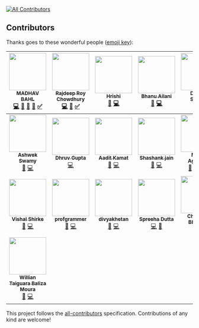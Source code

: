 [![All Contributors](https://img.shields.io/badge/all_contributors-22-orange.svg?style=flat-square)](#contributors)

## Contributors

Thanks goes to these wonderful people ([emoji key](https://github.com/kentcdodds/all-contributors#emoji-key)):

<!-- ALL-CONTRIBUTORS-LIST:START - Do not remove or modify this section -->
<!-- prettier-ignore -->
| [<img src="https://avatars2.githubusercontent.com/u/26179770?v=4" width="100px;"/><br /><sub><b>MADHAV BAHL</b></sub>](http://madhavbahl.tech/)<br />[💻](https://github.com/CodeToExpress/dailycodebase/commits?author=MadhavBahlMD "Code") [📝](#blog-MadhavBahlMD "Blogposts") [📖](https://github.com/CodeToExpress/dailycodebase/commits?author=MadhavBahlMD "Documentation") [🎨](#design-MadhavBahlMD "Design") [✅](#tutorial-MadhavBahlMD "Tutorials") | [<img src="https://avatars2.githubusercontent.com/u/32531173?v=4" width="100px;"/><br /><sub><b>Rajdeep Roy Chowdhury</b></sub>](http://www.linkedin.com/in/razdeeproychowdhury)<br />[💻](https://github.com/CodeToExpress/dailycodebase/commits?author=Razdeep "Code") [📖](https://github.com/CodeToExpress/dailycodebase/commits?author=Razdeep "Documentation") [✅](#tutorial-Razdeep "Tutorials") | [<img src="https://avatars1.githubusercontent.com/u/16208722?v=4" width="100px;"/><br /><sub><b>Hrishi</b></sub>](https://hrishi1999.github.io)<br />[📖](https://github.com/CodeToExpress/dailycodebase/commits?author=Hrishi1999 "Documentation") [💻](https://github.com/CodeToExpress/dailycodebase/commits?author=Hrishi1999 "Code") | [<img src="https://avatars1.githubusercontent.com/u/33101287?v=4" width="100px;"/><br /><sub><b>Bhanu Ailani</b></sub>](https://github.com/Bhanu0202)<br />[📖](https://github.com/CodeToExpress/dailycodebase/commits?author=Bhanu0202 "Documentation") [💻](https://github.com/CodeToExpress/dailycodebase/commits?author=Bhanu0202 "Code") | [<img src="https://avatars3.githubusercontent.com/u/35690440?v=4" width="100px;"/><br /><sub><b>Deepak Sharma</b></sub>](https://sourcerer.io/dsdsharma)<br />[📖](https://github.com/CodeToExpress/dailycodebase/commits?author=dsdsharma "Documentation") [💻](https://github.com/CodeToExpress/dailycodebase/commits?author=dsdsharma "Code") | [<img src="https://avatars2.githubusercontent.com/u/28749866?v=4" width="100px;"/><br /><sub><b>Ramanpreet Singh</b></sub>](https://github.com/Ramanpreet6262)<br />[📖](https://github.com/CodeToExpress/dailycodebase/commits?author=Ramanpreet6262 "Documentation") [💻](https://github.com/CodeToExpress/dailycodebase/commits?author=Ramanpreet6262 "Code") | [<img src="https://avatars1.githubusercontent.com/u/27620628?v=4" width="100px;"/><br /><sub><b>Anil Khatri</b></sub>](https://imkaka.github.io/)<br />[📖](https://github.com/CodeToExpress/dailycodebase/commits?author=imkaka "Documentation") [💻](https://github.com/CodeToExpress/dailycodebase/commits?author=imkaka "Code") |
| :---: | :---: | :---: | :---: | :---: | :---: | :---: |
| [<img src="https://avatars0.githubusercontent.com/u/39827514?v=4" width="100px;"/><br /><sub><b>Ashwek Swamy</b></sub>](https://github.com/ashwek)<br />[📖](https://github.com/CodeToExpress/dailycodebase/commits?author=ashwek "Documentation") [💻](https://github.com/CodeToExpress/dailycodebase/commits?author=ashwek "Code") | [<img src="https://avatars1.githubusercontent.com/u/32368107?v=4" width="100px;"/><br /><sub><b>Dhruv Gupta</b></sub>](https://github.com/dhruv-gupta14)<br />[💻](https://github.com/CodeToExpress/dailycodebase/commits?author=dhruv-gupta14 "Code") | [<img src="https://avatars0.githubusercontent.com/u/30969577?v=4" width="100px;"/><br /><sub><b>Aadit Kamat</b></sub>](https://sg.linkedin.com/in/aadit-kamat-12a5a8140)<br />[📖](https://github.com/CodeToExpress/dailycodebase/commits?author=aaditkamat "Documentation") [💻](https://github.com/CodeToExpress/dailycodebase/commits?author=aaditkamat "Code") | [<img src="https://avatars1.githubusercontent.com/u/20285786?v=4" width="100px;"/><br /><sub><b>Shashank jain</b></sub>](http://www.myshashank.tech)<br />[📖](https://github.com/CodeToExpress/dailycodebase/commits?author=Shashankjain12 "Documentation") [💻](https://github.com/CodeToExpress/dailycodebase/commits?author=Shashankjain12 "Code") | [<img src="https://avatars3.githubusercontent.com/u/22260031?v=4" width="100px;"/><br /><sub><b>Moulik Aggarwal</b></sub>](https://github.com/moulikcipherX)<br />[💬](#question-moulikcipherX "Answering Questions") [📝](#blog-moulikcipherX "Blogposts") [💻](https://github.com/CodeToExpress/dailycodebase/commits?author=moulikcipherX "Code") [📖](https://github.com/CodeToExpress/dailycodebase/commits?author=moulikcipherX "Documentation") | [<img src="https://avatars3.githubusercontent.com/u/21277179?v=4" width="100px;"/><br /><sub><b>Prateek Surana</b></sub>](http://prateeksurana.me)<br />[📖](https://github.com/CodeToExpress/dailycodebase/commits?author=prateek3255 "Documentation") [💻](https://github.com/CodeToExpress/dailycodebase/commits?author=prateek3255 "Code") | [<img src="https://avatars2.githubusercontent.com/u/43927436?v=4" width="100px;"/><br /><sub><b>shivank86</b></sub>](https://github.com/shivank86)<br />[💻](https://github.com/CodeToExpress/dailycodebase/commits?author=shivank86 "Code") |
| [<img src="https://avatars2.githubusercontent.com/u/25405726?v=4" width="100px;"/><br /><sub><b>Vishal Shirke</b></sub>](https://github.com/vishalshirke7)<br />[📖](https://github.com/CodeToExpress/dailycodebase/commits?author=vishalshirke7 "Documentation") [💻](https://github.com/CodeToExpress/dailycodebase/commits?author=vishalshirke7 "Code") | [<img src="https://avatars1.githubusercontent.com/u/25369498?v=4" width="100px;"/><br /><sub><b>profgrammer</b></sub>](https://github.com/profgrammer)<br />[📖](https://github.com/CodeToExpress/dailycodebase/commits?author=profgrammer "Documentation") [💻](https://github.com/CodeToExpress/dailycodebase/commits?author=profgrammer "Code") | [<img src="https://avatars1.githubusercontent.com/u/26656036?v=4" width="100px;"/><br /><sub><b>divyakhetan</b></sub>](https://github.com/divyakhetan)<br />[📖](https://github.com/CodeToExpress/dailycodebase/commits?author=divyakhetan "Documentation") [💻](https://github.com/CodeToExpress/dailycodebase/commits?author=divyakhetan "Code") | [<img src="https://avatars0.githubusercontent.com/u/36483814?v=4" width="100px;"/><br /><sub><b>Spreeha Dutta</b></sub>](https://github.com/Spreeha)<br />[💻](https://github.com/CodeToExpress/dailycodebase/commits?author=Spreeha "Code") [📖](https://github.com/CodeToExpress/dailycodebase/commits?author=Spreeha "Documentation") | [<img src="https://avatars0.githubusercontent.com/u/26464695?v=4" width="100px;"/><br /><sub><b>Chaitanya Bhojwani</b></sub>](https://github.com/chaitanya-bhojwani)<br />[📖](https://github.com/CodeToExpress/dailycodebase/commits?author=chaitanya-bhojwani "Documentation") [💻](https://github.com/CodeToExpress/dailycodebase/commits?author=chaitanya-bhojwani "Code") | [<img src="https://avatars0.githubusercontent.com/u/22885912?v=4" width="100px;"/><br /><sub><b>Manaswini Das</b></sub>](https://www.linkedin.com/in/manaswini-das/)<br />[📖](https://github.com/CodeToExpress/dailycodebase/commits?author=manaswinidas "Documentation") | [<img src="https://avatars0.githubusercontent.com/u/25549847?s=460&v=4" width="100px;"/><br /><sub><b>Anirudh Jwala</b></sub>](https://www.linkedin.com/in/anirudh-jwala-533859135/)<br />[📖](https://github.com/CodeToExpress/dailycodebase/commits?author=anirudh-jwala "Documentation") [💻](https://github.com/CodeToExpress/dailycodebase/commits?author=anirudh-jwala "Code") |
| [<img src="https://avatars0.githubusercontent.com/u/2049543?v=4" width="100px;"/><br /><sub><b>Willian Taiguara Baliza Moura</b></sub>](https://github.com/willianwt)<br />[📖](https://github.com/CodeToExpress/dailycodebase/commits?author=willianwt "Documentation") [💻](https://github.com/CodeToExpress/dailycodebase/commits?author=willianwt "Code") |
<!-- ALL-CONTRIBUTORS-LIST:END -->

This project follows the [all-contributors](https://github.com/kentcdodds/all-contributors) specification. Contributions of any kind are welcome!
